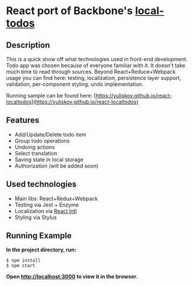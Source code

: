 # React port of Backbone's [local-todos](http://backbonejs.org/docs/todos.html)

## Description

This is a quick show off what technologies used in front-end development. Todo app was chosen because of everyone familiar with it. It doesn't take much time to read through sources. Beyond React+Reduce+Webpack usage you can find here: testing, localization, persistence layer support, validation, per-component styling, undo implementation.

Running sample can be found here: [https://yuliskov.github.io/react-localtodos](https://yuliskov.github.io/react-localtodos)

## Features

- Add/Update/Delete todo item
- Group todo operations
- Undoing actions
- Select translation
- Saving state in local storage
- Authorization (will be added soon)

## Used technologies

- Main libs: React+Redux+Webpack
- Testing via Jest + Enzyme
- Localization via [React Intl](https://github.com/yahoo/react-intl)
- Styling via Stylus

## Running Example

**In the project directory, run:**
```console
$ npm install
$ npm start
```
**Open [http://localhost:3000](http://localhost:3000) to view it in the browser.**
